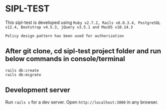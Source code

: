 # SIPL-TEST

This sipl-test is developed using ```Ruby v2.7.2, Rails v6.0.3.4, PostgreSQL v12.4, Bootstrap v4.5.3, jQuery v3.5.1 and MacOS v10.14.3```

`Policy design pattern has been used for authorization`

## After git clone, cd sipl-test project folder and run below commands in console/terminal

`rails db:create`   
`rails db:migrate`   

## Development server   

Run `rails s` for a dev server. Open `http://localhost:3000` in any browser.

